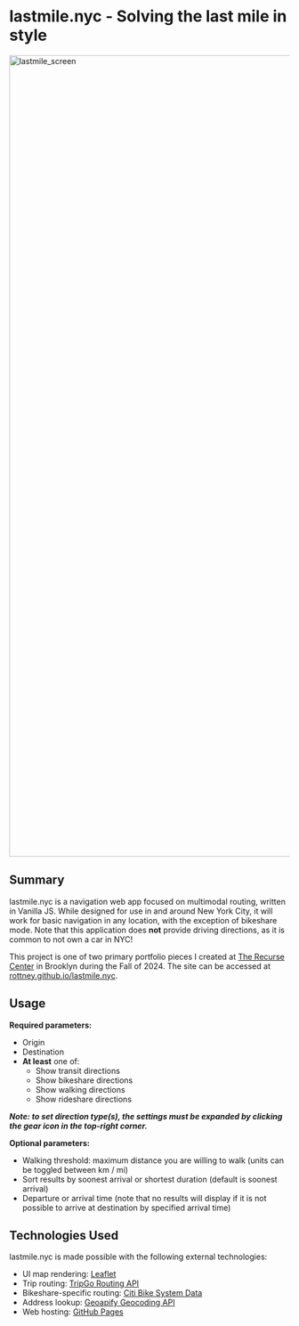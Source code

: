 # lastmile.nyc - Solving the last mile in style
<img width="1440" alt="lastmile_screen" src="https://github.com/user-attachments/assets/4ad4cf1f-58fe-443f-9f81-d90a8d1e74b4">

## Summary
lastmile.nyc is a navigation web app focused on multimodal routing, written in Vanilla JS. While designed for use in and around New York City, it will work for basic navigation in any location, with the exception of bikeshare mode. Note that this application does **not** provide driving directions, as it is common to not own a car in NYC!

This project is one of two primary portfolio pieces I created at [The Recurse Center](https://www.recurse.com/) in Brooklyn during the Fall of 2024. The site can be accessed at [rottney.github.io/lastmile.nyc](https://rottney.github.io/lastmile.nyc/).

## Usage
**Required parameters:**
* Origin
* Destination
* **At least** one of:
  * Show transit directions
  * Show bikeshare directions
  * Show walking directions
  * Show rideshare directions

***Note: to set direction type(s), the settings must be expanded by clicking the gear icon in the top-right corner.***

**Optional parameters:**
* Walking threshold: maximum distance you are willing to walk (units can be toggled between km / mi)
* Sort results by soonest arrival or shortest duration (default is soonest arrival)
* Departure or arrival time (note that no results will display if it is not possible to arrive at destination by specified arrival time)

## Technologies Used
lastmile.nyc is made possible with the following external technologies:
* UI map rendering: [Leaflet](https://leafletjs.com/)
* Trip routing: [TripGo Routing API](https://developer.tripgo.com/)
* Bikeshare-specific routing: [Citi Bike System Data](https://gbfs.citibikenyc.com/gbfs/2.3/gbfs.json)
* Address lookup: [Geoapify Geocoding API](https://www.geoapify.com/geocoding-api/)
* Web hosting: [GitHub Pages](https://pages.github.com/)

